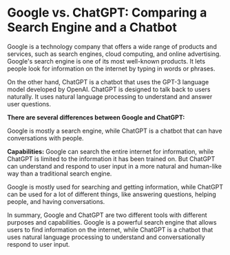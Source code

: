 # Google vs. ChatGPT: Comparing a Search Engine and a Chatbot

Google is a technology company that offers a wide range of products and services, such as search engines, cloud computing, and online advertising. Google's search engine is one of its most well-known products. It lets people look for information on the internet by typing in words or phrases.

On the other hand, ChatGPT is a chatbot that uses the GPT-3 language model developed by OpenAI. ChatGPT is designed to talk back to users naturally. It uses natural language processing to understand and answer user questions.

**There are several differences between Google and ChatGPT:**

Google is mostly a search engine, while ChatGPT is a chatbot that can have conversations with people.

**Capabilities:** Google can search the entire internet for information, while ChatGPT is limited to the information it has been trained on. But ChatGPT can understand and respond to user input in a more natural and human-like way than a traditional search engine.

Google is mostly used for searching and getting information, while ChatGPT can be used for a lot of different things, like answering questions, helping people, and having conversations.

In summary, Google and ChatGPT are two different tools with different purposes and capabilities. Google is a powerful search engine that allows users to find information on the internet, while ChatGPT is a chatbot that uses natural language processing to understand and conversationally respond to user input.